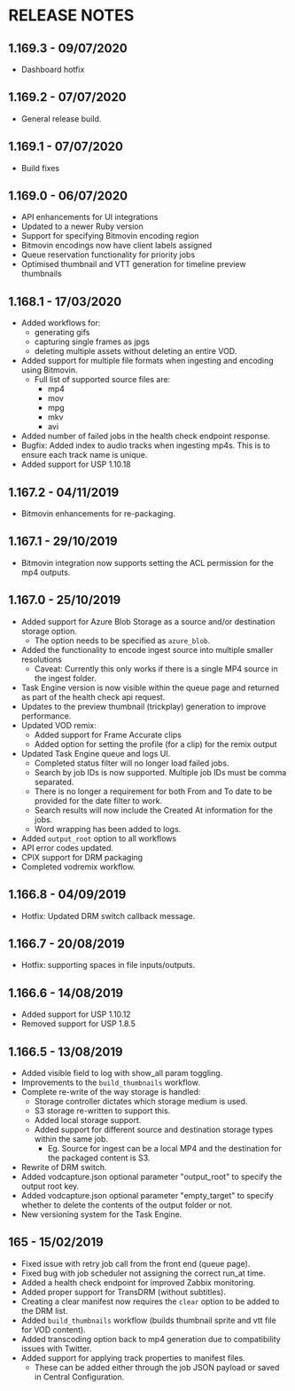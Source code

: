 # RELEASE NOTES

## 1.169.3 - 09/07/2020

- Dashboard hotfix

## 1.169.2 - 07/07/2020

- General release build.

## 1.169.1 - 07/07/2020

- Build fixes

## 1.169.0 - 06/07/2020

- API enhancements for UI integrations
- Updated to a newer Ruby version
- Support for specifying Bitmovin encoding region
- Bitmovin encodings now have client labels assigned
- Queue reservation functionality for priority jobs
- Optimised thumbnail and VTT generation for timeline preview thumbnails

## 1.168.1 - 17/03/2020

- Added workflows for:
  - generating gifs
  - capturing single frames as jpgs
  - deleting multiple assets without deleting an entire VOD.
- Added support for multiple file formats when ingesting and encoding using Bitmovin.
  - Full list of supported source files are:
    - mp4
    - mov
    - mpg
    - mkv
    - avi
- Added number of failed jobs in the health check endpoint response.
- Bugfix: Added index to audio tracks when ingesting mp4s. This is to ensure each track name is unique.
- Added support for USP 1.10.18

## 1.167.2 - 04/11/2019

- Bitmovin enhancements for re-packaging.

## 1.167.1 - 29/10/2019

- Bitmovin integration now supports setting the ACL permission for the mp4 outputs.

## 1.167.0 - 25/10/2019

- Added support for Azure Blob Storage as a source and/or destination storage option.
  - The option needs to be specified as `azure_blob`.
- Added the functionality to encode ingest source into multiple smaller resolutions
  - Caveat: Currently this only works if there is a single MP4 source in the ingest folder.
- Task Engine version is now visible within the queue page and returned as part of the health check api request.
- Updates to the preview thumbnail (trickplay) generation to improve performance.
- Updated VOD remix:
  - Added support for Frame Accurate clips
  - Added option for setting the profile (for a clip) for the remix output
- Updated Task Engine queue and logs UI.
  - Completed status filter will no longer load failed jobs.
  - Search by job IDs is now supported. Multiple job IDs must be comma separated.
  - There is no longer a requirement for both From and To date to be provided for the date filter to work.
  - Search results will now include the Created At information for the jobs.
  - Word wrapping has been added to logs.
- Added `output_root` option to all workflows
- API error codes updated.
- CPIX support for DRM packaging
- Completed vodremix workflow.

## 1.166.8 - 04/09/2019

- Hotfix: Updated DRM switch callback message.

## 1.166.7 - 20/08/2019

- Hotfix: supporting spaces in file inputs/outputs.

## 1.166.6 - 14/08/2019

- Added support for USP 1.10.12
- Removed support for USP 1.8.5

## 1.166.5 - 13/08/2019

- Added visible field to log with show_all param toggling.
- Improvements to the `build_thumbnails` workflow.
- Complete re-write of the way storage is handled:
  - Storage controller dictates which storage medium is used.
  - S3 storage re-written to support this.
  - Added local storage support.
  - Added support for different source and destination storage types within the same job.
    - Eg. Source for ingest can be a local MP4 and the destination for the packaged content is S3.
- Rewrite of DRM switch.
- Added vodcapture.json optional parameter "output_root" to specify the output root key.
- Added vodcapture.json optional parameter "empty_target" to specify whether to delete the contents of the output folder or not.
- New versioning system for the Task Engine.

## 165 - 15/02/2019

- Fixed issue with retry job call from the front end (queue page).
- Fixed bug with job scheduler not assigning the correct run_at time.
- Added a health check endpoint for improved Zabbix monitoring.
- Added proper support for TransDRM (without subtitles).
- Creating a clear manifest now requires the `clear` option to be added to the DRM list.
- Added `build_thumbnails` workflow (builds thumbnail sprite and vtt file for VOD content).
- Added transcoding option back to mp4 generation due to compatibility issues with Twitter.
- Added support for applying track properties to manifest files.
  - These can be added either through the job JSON payload or saved in Central Configuration.
